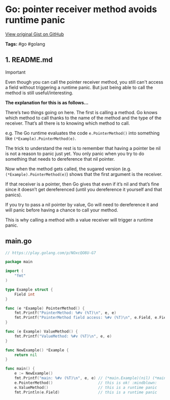 # Go: pointer receiver method avoids runtime panic 

[View original Gist on GitHub](https://gist.github.com/Integralist/fad304fd5f435b8f400d6adad693a8a2)

**Tags:** #go #golang

## 1. README.md

> [!IMPORTANT]
> Even though you can call the pointer receiver method, you still can't access a field without triggering a runtime panic. But just being able to call the method is still useful/interesting.

**The explanation for this is as follows...**

There’s two things going on here. The first is calling a method. Go knows which method to call thanks to the name of the method and the type of the receiver. That’s all there is to knowing which method to call.

e.g. The Go runtime evaluates the code `e.PointerMethod()` into something like `(*Example).PointerMethod(e)`.

The trick to understand the rest is to remember that having a pointer be nil is not a reason to panic just yet. You only panic when you try to do something that needs to dereference that nil pointer.

Now when the method gets called, the sugared version (e.g. `(*Example).PointerMethod(e)`) shows that the first argument is the receiver. 

If that receiver is a pointer, then Go gives that even if it’s nil and that’s fine since it doesn’t get dereferenced (until you dereference it yourself and that panics). 

If you try to pass a nil pointer by value, Go will need to dereference it and will panic before having a chance to call your method.

This is why calling a method with a value receiver will trigger a runtime panic.

## main.go

```go
// https://play.golang.com/p/NOxcQO8U-G7

package main

import (
	"fmt"
)

type Example struct {
	Field int
}

func (e *Example) PointerMethod() {
	fmt.Printf("PointerMethod: %#v (%T)\n", e, e)
	fmt.Printf("PointerMethod field access: %#v (%T)\n", e.Field, e.Field) // this is a runtime panic
}

func (e Example) ValueMethod() {
	fmt.Printf("ValueMethod: %#v (%T)\n", e, e)
}

func NewExample() *Example {
	return nil
}

func main() {
	e := NewExample()
	fmt.Printf("main: %#v (%T)\n", e, e) // (*main.Example)(nil) (*main.Example)
	e.PointerMethod()                    // this is ok! :mindblown:
	e.ValueMethod()                      // this is a runtime panic
	fmt.Println(e.Field)                 // this is a runtime panic

```

